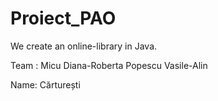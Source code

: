 # Proiect_PAO
We create an online-library in Java.

Team : 
Micu Diana-Roberta
Popescu Vasile-Alin

Name: Cărturești
